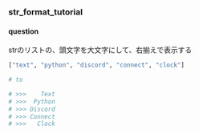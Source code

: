 ### str_format_tutorial

#### question

strのリストの、頭文字を大文字にして、右揃えで表示する

```python
["text", "python", "discord", "connect", "clock"]

# to

# >>>    Text
# >>>  Python
# >>> Discord
# >>> Connect
# >>>   Clock
```
